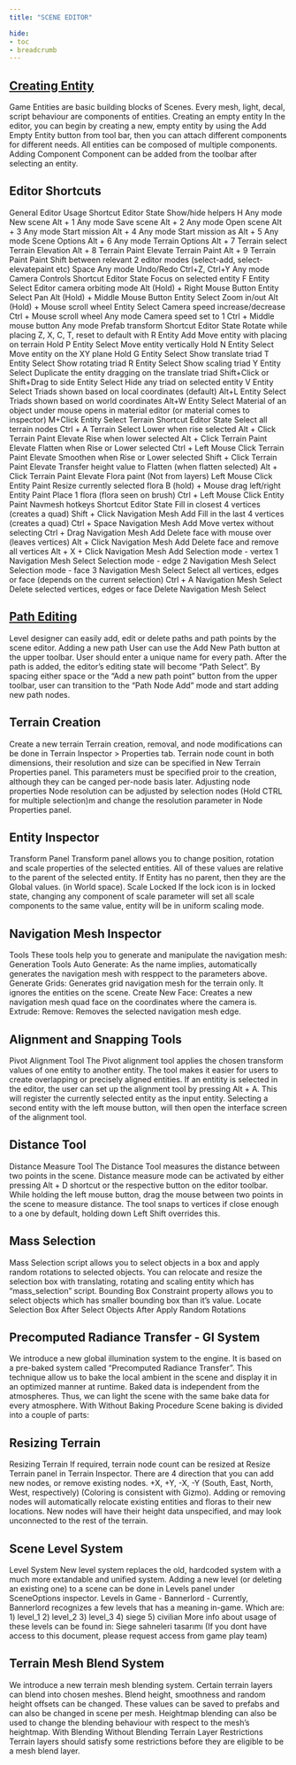 ```yaml
---
title: "SCENE EDITOR"

hide: 
- toc
- breadcrumb
---
```


## [Creating Entity](Creating-Entity)

Game Entities are basic building blocks of Scenes. Every mesh, light, decal, script behaviour are components of entities. Creating an empty entity In the editor, you can begin by creating a new, empty entity by using the Add Empty Entity button from tool bar, then you can attach different components for different needs. All entities can be composed of multiple components. Adding Component Component can be added from the toolbar after selecting an entity.

## Editor Shortcuts

General Editor Usage Shortcut Editor State Show/hide helpers H Any mode New scene Alt + 1 Any mode Save scene Alt + 2 Any mode Open scene Alt + 3 Any mode Start mission Alt + 4 Any mode Start mission as Alt + 5 Any mode Scene Options Alt + 6 Any mode Terrain Options Alt + 7 Terrain select Terrain Elevation Alt + 8 Terrain Paint Elevate Terrain Paint Alt + 9 Terrain Paint Paint Shift between relevant 2 editor modes (select-add, select-elevatepaint etc) Space Any mode Undo/Redo Ctrl+Z, Ctrl+Y Any mode Camera Controls Shortcut Editor State Focus on selected entity F Entity Select Editor camera orbiting mode Alt (Hold) + Right Mouse Button Entity Select Pan Alt (Hold) + Middle Mouse Button Entity Select Zoom in/out Alt (Hold) + Mouse scroll wheel Entity Select Camera speed increase/decrease Ctrl + Mouse scroll wheel Any mode Camera speed set to 1 Ctrl + Middle mouse button Any mode Prefab transform Shortcut Editor State Rotate while placing Z, X, C, T, reset to default with R Entity Add Move entity with placing on terrain Hold P Entity Select Move entity vertically Hold N Entity Select Move entity on the XY plane Hold G Entity Select Show translate triad T Entity Select Show rotating triad R Entity Select Show scaling triad Y Entity Select Duplicate the entity dragging on the translate triad Shift+Click or Shift+Drag to side Entity Select Hide any triad on selected entity V Entity Select Triads shown based on local coordinates (default) Alt+L Entity Select Triads shown based on world coordinates Alt+W Entity Select Material of an object under mouse opens in material editor (or material comes to inspector) M+Click Entity Select Terrain Shortcut Editor State Select all terrain nodes Ctrl + A Terrain Select Lower when rise selected Alt + Click Terrain Paint Elevate Rise when lower selected Alt + Click Terrain Paint Elevate Flatten when Rise or Lower selected Ctrl + Left Mouse Click Terrain Paint Elevate Smoothen when Rise or Lower selected Shift + Click Terrain Paint Elevate Transfer height value to Flatten (when flatten selected) Alt + Click Terrain Paint Elevate Flora paint (Not from layers) Left Mouse Click Entity Paint Resize currently selected flora B (hold) + Mouse drag left/right Entity Paint Place 1 flora (flora seen on brush) Ctrl + Left Mouse Click Entity Paint Navmesh hotkeys Shortcut Editor State Fill in closest 4 vertices (creates a quad) Shift + Click Navigation Mesh Add Fill in the last 4 vertices (creates a quad) Ctrl + Space Navigation Mesh Add Move vertex without selecting Ctrl + Drag Navigation Mesh Add Delete face with mouse over (leaves vertices) Alt + Click Navigation Mesh Add Delete face and remove all vertices Alt + X + Click Navigation Mesh Add Selection mode - vertex 1 Navigation Mesh Select Selection mode - edge 2 Navigation Mesh Select Selection mode - face 3 Navigation Mesh Select Select all vertices, edges or face (depends on the current selection) Ctrl + A Navigation Mesh Select Delete selected vertices, edges or face Delete Navigation Mesh Select

## [Path Editing](path-editing)

Level designer can easily add, edit or delete paths and path points by the scene editor. Adding a new path User can use the Add New Path button at the upper toolbar. User should enter a unique name for every path. After the path is added, the editor’s editing state will become “Path Select”. By spacing either space or the “Add a new path point” button from the upper toolbar, user can transition to the “Path Node Add” mode and start adding new path nodes.

## Terrain Creation

Create a new terrain Terrain creation, removal, and node modifications can be done in Terrain Inspector > Properties tab. Terrain node count in both dimensions, their resolution and size can be specified in New Terrain Properties panel. This parameters must be specified proir to the creation, although they can be canged per-node basis later. Adjusting node properties Node resolution can be adjusted by selection nodes (Hold CTRL for multiple selection)m and change the resolution parameter in Node Properties panel.

## Entity Inspector

Transform Panel Transform panel allows you to change position, rotation and scale properties of the selected entities. All of these values are relative to the parent of the selected entity. If Entity has no parent, then they are the Global values. (in World space). Scale Locked If the lock icon is in locked state, changing any component of scale parameter will set all scale components to the same value, entity will be in uniform scaling mode.

## Navigation Mesh Inspector

Tools These tools help you to generate and manipulate the navigation mesh: Generation Tools Auto Generate: As the name implies, automatically generates the navigation mesh with resppect to the parameters above. Generate Grids: Generates grid navigation mesh for the terrain only. It ignores the entities on the scene. Create New Face: Creates a new navigation mesh quad face on the coordinates where the camera is. Extrude: Remove: Removes the selected navigation mesh edge.

## Alignment and Snapping Tools

Pivot Alignment Tool The Pivot alignment tool applies the chosen transform values of one entity to another entity. The tool makes it easier for users to create overlapping or precisely aligned entities. If an entitity is selected in the editor, the user can set up the alignment tool by pressing Alt + A. This will register the currently selected entity as the input entity. Selecting a second entity with the left mouse button, will then open the interface screen of the alignment tool.

## Distance Tool

Distance Measure Tool The Distance Tool measures the distance between two points in the scene. Distance measure mode can be activated by either pressing Alt + D shortcut or the respective button on the editor toolbar. While holding the left mouse button, drag the mouse between two points in the scene to measure distance. The tool snaps to vertices if close enough to a one by default, holding down Left Shift overrides this.

## Mass Selection

Mass Selection script allows you to select objects in a box and apply random rotations to selected objects. You can relocate and resize the selection box with translating, rotating and scaling entity which has “mass_selection” script. Bounding Box Constraint property allows you to select objects which has smaller bounding box than it’s value. Locate Selection Box After Select Objects After Apply Random Rotations

## Precomputed Radiance Transfer - GI System

We introduce a new global illumination system to the engine. It is based on a pre-baked system called “Precomputed Radiance Transfer”. This technique allow us to bake the local ambient in the scene and display it in an optimized manner at runtime. Baked data is independent from the atmospheres. Thus, we can light the scene with the same bake data for every atmosphere. With Without Baking Procedure Scene baking is divided into a couple of parts:

## Resizing Terrain

Resizing Terrain If required, terrain node count can be resized at Resize Terrain panel in Terrain Inspector. There are 4 direction that you can add new nodes, or remove existing nodes. +X, +Y, -X, -Y (South, East, North, West, respectively) (Coloring is consistent with Gizmo). Adding or removing nodes will automatically relocate existing entities and floras to their new locations. New nodes will have their height data unspecified, and may look unconnected to the rest of the terrain.

## Scene Level System

Level System New level system replaces the old, hardcoded system with a much more extandable and unified system. Adding a new level (or deleting an existing one) to a scene can be done in Levels panel under SceneOptions inspector. Levels in Game - Bannerlord - Currently, Bannerlord recognizes a few levels that has a meaning in-game. Which are: 1) level_1 2) level_2 3) level_3 4) siege 5) civilian More info about usage of these levels can be found in: Siege sahneleri tasarımı (If you dont have access to this document, please request access from game play team)

## Terrain Mesh Blend System

We introduce a new terrain mesh blending system. Certain terrain layers can blend into chosen meshes. Blend height, smoothness and random height offsets can be changed. These values can be saved to prefabs and can also be changed in scene per mesh. Heightmap blending can also be used to change the blending behaviour with respect to the mesh’s heightmap. With Blending Without Blending Terrain Layer Restrictions Terrain layers should satisfy some restrictions before they are eligible to be a mesh blend layer.
